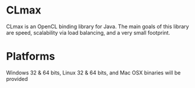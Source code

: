 CLmax
=====

CLmax is an OpenCL binding library for Java.
The main goals of this library are speed, scalability via load balancing, and a very small footprint.

Platforms
=========
Windows 32 & 64 bits, Linux 32 & 64 bits, and Mac OSX binaries will be provided
